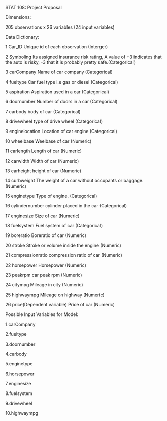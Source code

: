 STAT 108: Project Proposal

Dimensions:

205 observations x 26 variables (24 input variables)



Data Dictionary:

1	Car_ID		Unique id of each observation (Interger)	

2	Symboling 	Its assigned insurance risk rating, A value of +3 indicates that the auto is risky, -3 that it is probably pretty safe.(Categorical) 	

3	carCompany	Name of car company (Categorical)	

4	fueltype		Car fuel type i.e gas or diesel (Categorical)	

5	aspiration	Aspiration used in a car (Categorical)	

6	doornumber	Number of doors in a car (Categorical)	

7	carbody		body of car (Categorical)	

8	drivewheel	type of drive wheel (Categorical)	

9	enginelocation	Location of car engine (Categorical)	

10	wheelbase	Weelbase of car (Numeric)	

11	carlength	Length of car (Numeric)	

12	carwidth	Width of car (Numeric)	

13	carheight	height of car (Numeric)	

14	curbweight	The weight of a car without occupants or baggage. (Numeric)

15	enginetype	Type of engine. (Categorical)	

16	cylindernumber	cylinder placed in the car (Categorical)

17	enginesize	Size of car (Numeric)	

18	fuelsystem	Fuel system of car (Categorical)	

19	boreratio	Boreratio of car (Numeric)	

20	stroke		Stroke or volume inside the engine (Numeric)	

21	compressionratio	compression ratio of car (Numeric)

22	horsepower	Horsepower (Numeric)	

23	peakrpm		car peak rpm (Numeric)	

24	citympg		Mileage in city (Numeric)

25	highwaympg	Mileage on highway (Numeric)	

26	price(Dependent variable)	Price of car (Numeric)



Possible Input Variables for Model:


1.carCompany

2.fueltype

3.doornumber

4.carbody

5.enginetype

6.horsepower

7.enginesize

8.fuelsystem

9.drivewheel

10.highwaympg

	

